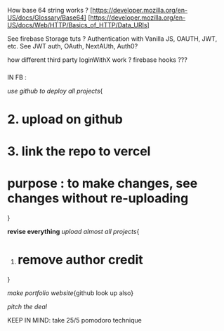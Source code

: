 How base 64 string works ?
[https://developer.mozilla.org/en-US/docs/Glossary/Base64]
[https://developer.mozilla.org/en-US/docs/Web/HTTP/Basics_of_HTTP/Data_URIs]

See firebase Storage tuts ?
Authentication with Vanilla JS, OAUTH, JWT, etc.
See JWT auth, OAuth, NextAUth, Auth0?

how different third party loginWithX work ?
firebase hooks  ???

###
IN FB :
<!-- ###1.dropdown menu -->
<!-- ###2.show hidden sidebars -->
<!-- ###2.4 chat with friend -->
<!-- ###2.6 show coming soon in other mid part icons -->

<!-- ###Some generated FEED -->
<!-- ###3.firebase re-setup -->
<!-- ###7. should work without login, to show off to clients -->

<!-- remove author credit -->
<!-- facebook login page sucks, fix it -->
<!-- make the project trly static and deploy -->
<!-- 404 -->
<!-- logout/login -->

<!-- 1 -->
*use github to deploy all projects*{
 <!-- # 1. learn basics of github only for deploying  -->

 # 2. upload on github
 # 3. link the repo to vercel 
 # purpose : to make changes, see changes without re-uploading  
 
}
<!-- 2 -->
**revise everything**
*upload almost all projects*{
 1. # remove author credit
}
<!-- 3 -->
*make portfolio website*{github look up also}
<!-- 5 -->
*pitch the deal*

<!-- switch to next 12 -->
<!-- loading bar -->
<!-- searchbar bug -->

KEEP IN MIND:
take 25/5 pomodoro technique